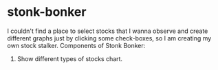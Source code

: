 # stonk-bonker
I couldn't find a place to select stocks that I wanna observe and create different graphs just by clicking some check-boxes, so I am creating my own stock stalker.
Components of Stonk Bonker:
1. Show different types of stocks chart.
